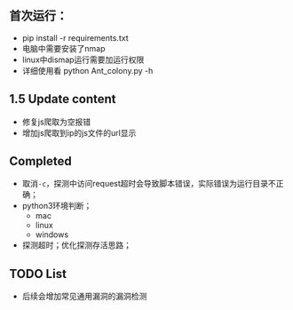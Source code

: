 
## 首次运行：
- pip install -r requirements.txt        
- 电脑中需要安装了nmap
- linux中dismap运行需要加运行权限
- 详细使用看 python Ant_colony.py -h


## 1.5 Update content

- 修复js爬取为空报错
- 增加js爬取到ip的js文件的url显示


## Completed

- 取消`-c`，探测中访问request超时会导致脚本错误，实际错误为运行目录不正确；
- python3环境判断；
  - mac
  - linux
  - windows
- 探测超时；优化探测存活思路；


## TODO List
- 后续会增加常见通用漏洞的漏洞检测

